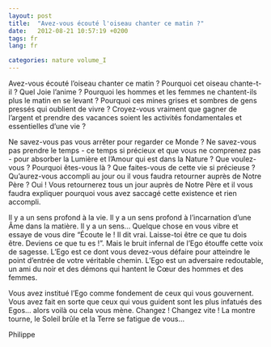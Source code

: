 ```yaml
---
layout: post
title:  "Avez-vous écouté l'oiseau chanter ce matin ?"
date:   2012-08-21 10:57:19 +0200
tags: fr
lang: fr

categories: nature volume_I
---
```

Avez-vous écouté l’oiseau chanter ce matin ? Pourquoi cet oiseau chante-t-il ? Quel Joie l’anime ? Pourquoi les hommes et les femmes ne chantent-ils plus le matin en se levant ? Pourquoi ces mines grises et sombres de gens pressés qui oublient de vivre ? Croyez-vous vraiment que gagner de l’argent et prendre des vacances soient les activités fondamentales et essentielles d’une vie ?

Ne savez-vous pas vous arrêter pour regarder ce Monde ? Ne savez-vous pas prendre le temps - ce temps si précieux et que vous ne comprenez pas - pour absorber la Lumière et l’Amour qui est dans la Nature ? Que voulez-vous ? Pourquoi êtes-vous là ? Que faites-vous de cette vie si précieuse ? Qu’aurez-vous accompli au jour ou il vous faudra retourner auprès de Notre Père ? Oui ! Vous retournerez tous un jour auprès de Notre Père et il vous faudra expliquer pourquoi vous avez saccagé cette existence et rien accompli.

Il y a un sens profond à la vie. Il y a un sens profond à l’incarnation d’une Âme dans la matière. Il y a un sens… Quelque chose en vous vibre et essaye de vous dire “Écoute le ! Il dit vrai. Laisse-toi être ce que tu dois être. Deviens ce que tu es !”. Mais le bruit infernal de l’Ego étouffe cette voix de sagesse. L’Ego est ce dont vous devez-vous défaire pour atteindre le point d’entrée de votre véritable chemin. L’Ego est un adversaire redoutable, un ami du noir et des démons qui hantent le Cœur des hommes et des femmes.

Vous avez institué l’Ego comme fondement de ceux qui vous gouvernent. Vous avez fait en sorte que ceux qui vous guident sont les plus infatués des Egos… alors voilà ou cela vous mène. Changez ! Changez vite ! La montre tourne, le Soleil brûle et la Terre se fatigue de vous...

Philippe

<!-- 
Ce(tte) œuvre est mise à disposition selon les termes de la Licence Creative Commons Attribution - Pas d’Utilisation Commerciale 4.0 International.
-->